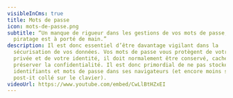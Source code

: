 ```yaml
---
visibleInCms: true
title: Mots de passe
icon: mots-de-passe.png
subtitle: “Un manque de rigueur dans les gestions de vos mots de passe, et le
  piratage est à porté de main.”
description: Il est donc essentiel d’être davantage vigilant dans la
  sécurisation de vos données. Vos mots de passe vous protègent de votre vie
  privée et de votre identité, il doit normalement être conservé, caché, pour
  préserver la confidentialité. Il est donc primordial de ne pas stocker ses
  identifiants et mots de passe dans ses navigateurs (et encore moins sur un
  post-it collé sur le clavier).
videoUrl: https://www.youtube.com/embed/CwLlBtHZxEI
---
```

